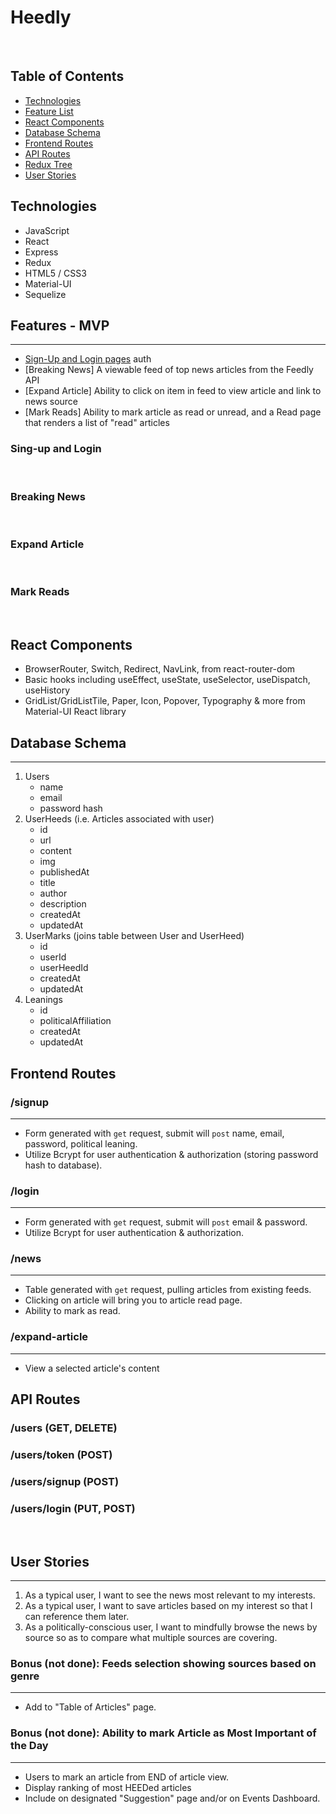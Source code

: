 # Heedly
​
## Table of Contents
* [Technologies](#technologies)
* [Feature List](#feature-list)
* [React Components](#react-components)
* [Database Schema](#database-schema)
* [Frontend Routes](#frontend-routes)
* [API Routes](#api-routes)
* [Redux Tree](#redux-tree)
* [User Stories](#user-stories)
​
## <a name="technologies"></a>Technologies
- JavaScript
- React
- Express
- Redux
- HTML5 / CSS3
- Material-UI
- Sequelize
​
## <a name="feature-list"></a>Features - MVP
--------------
* [Sign-Up and Login pages](#Auth) auth
* [Breaking News] A viewable feed of top news articles from the Feedly API
* [Expand Article] Ability to click on item in feed to view article and link to news source
* [Mark Reads] Ability to mark article as read or unread, and a Read page that renders a list of "read" articles
​
### <a name="Auth"></a>Sing-up and Login
​
### <a name="Breaking-News"></a>Breaking News
​
### <a name="Expand-Article"></a>Expand Article
​
### <a name="Mark-Reads"></a>Mark Reads
​
## <a name ="react-components"></a>React Components
- BrowserRouter, Switch, Redirect, NavLink, from react-router-dom
- Basic hooks including useEffect, useState, useSelector, useDispatch, useHistory
- GridList/GridListTile, Paper, Icon, Popover, Typography & more from Material-UI React library
​
## <a name="database-schema"></a>Database Schema
------
1. Users
    - name
    - email
    - password hash
​
2. UserHeeds (i.e. Articles associated with user)
    - id
    - url
    - content
    - img
    - publishedAt
    - title
    - author
    - description
    - createdAt
    - updatedAt
​
3. UserMarks (joins table between User and UserHeed)
    - id
    - userId
    - userHeedId
    - createdAt
    - updatedAt
​
4. Leanings
    - id
    - politicalAffiliation
    - createdAt
    - updatedAt
​
​
## <a name="frontend-routes"></a>Frontend Routes
### /signup
-------
- Form generated with `get` request, submit will `post` name, email, password, political leaning.
- Utilize Bcrypt for user authentication & authorization (storing password hash to database).
​
### /login
------
- Form generated with `get` request, submit will `post` email & password.
- Utilize Bcrypt for user authentication & authorization.
​
### /news
------
- Table generated with `get` request, pulling articles from existing feeds.
- Clicking on article will bring you to article read page.
- Ability to mark as read.
### /expand-article
------
- View a selected article's content
​
## <a name="api-routes"></a>API Routes
### /users (GET, DELETE)
### /users/token (POST)
### /users/signup (POST)
### /users/login (PUT, POST)
​
## <a name="user-stories"></a>User Stories
------------
1. As a typical user, I want to see the news most relevant to my interests.
2. As a typical user, I want to save articles based on my interest so that I can reference them later.
3. As a politically-conscious user, I want to mindfully browse the news by source so as to compare what multiple sources are covering.
​
### Bonus (not done): Feeds selection showing sources based on genre
------------------------------------------------------
- Add to "Table of Articles" page.
​
### Bonus (not done): Ability to mark Article as Most Important of the Day 
-----------------------------------------------------------
- Users to mark an article from END of article view.
- Display ranking of most HEEDed articles
- Include on designated "Suggestion" page and/or on Events Dashboard.

